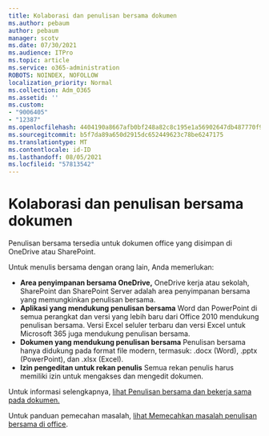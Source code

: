 ```yaml
---
title: Kolaborasi dan penulisan bersama dokumen
ms.author: pebaum
author: pebaum
manager: scotv
ms.date: 07/30/2021
ms.audience: ITPro
ms.topic: article
ms.service: o365-administration
ROBOTS: NOINDEX, NOFOLLOW
localization_priority: Normal
ms.collection: Adm_O365
ms.assetid: ''
ms.custom:
- "9006405"
- "12387"
ms.openlocfilehash: 4404190a8667afb0bf248a82c8c195e1a56902647db487770f93888445182b2d
ms.sourcegitcommit: b5f7da89a650d2915dc652449623c78be6247175
ms.translationtype: MT
ms.contentlocale: id-ID
ms.lasthandoff: 08/05/2021
ms.locfileid: "57813542"
---
```

# <a name="document-collaboration-and-co-authoring"></a>Kolaborasi dan penulisan bersama dokumen

Penulisan bersama tersedia untuk dokumen office yang disimpan di OneDrive atau SharePoint. 

Untuk menulis bersama dengan orang lain, Anda memerlukan:    

- **Area penyimpanan bersama OneDrive,** OneDrive kerja atau sekolah, SharePoint dan SharePoint Server adalah area penyimpanan bersama yang memungkinkan penulisan bersama.
- **Aplikasi yang mendukung penulisan bersama** Word dan PowerPoint di semua perangkat dan versi yang lebih baru dari Office 2010 mendukung penulisan bersama. Versi Excel seluler terbaru dan versi Excel untuk Microsoft 365 juga mendukung penulisan bersama.
- **Dokumen yang mendukung penulisan bersama** Penulisan bersama hanya didukung pada format file modern, termasuk: .docx (Word), .pptx (PowerPoint), dan .xlsx (Excel).
- **Izin pengeditan untuk rekan penulis** Semua rekan penulis harus memiliki izin untuk mengakses dan mengedit dokumen.

Untuk informasi selengkapnya, [lihat Penulisan bersama dan bekerja sama pada dokumen.](https://support.microsoft.com/office/document-collaboration-and-co-authoring-ee1509b4-1f6e-401e-b04a-782d26f564a4)

Untuk panduan pemecahan masalah, [lihat Memecahkan masalah penulisan bersama di office](https://support.microsoft.com/office/troubleshoot-co-authoring-in-office-bd481512-3f3a-4b6d-b7eb-ebf9d3626ae7).

